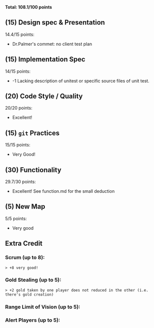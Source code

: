 **Total: 108.1/100 points**

## (15) Design spec & Presentation
14.4/15 points:

* Dr.Palmer's commet: no client test plan

## (15) Implementation Spec 
14/15 points:

* -1 Lacking description of unitest or specific source files of unit test.

## (20) Code Style / Quality 
20/20 points:

* Excellent!

## (15) `git` Practices    
15/15 points:

* Very Good!

## (30) Functionality  
29.7/30 points:

* Excellent! See function.md for the small deduction

## (5) New Map
5/5 points:

* Very good

## Extra Credit
### Scrum (up to 8):
    > +8 very good!
### Gold Stealing (up to 5):
    > +2 gold taken by one player does not reduced in the other (i.e. there's gold creation)
### Range Limit of Vision (up to 5):
### Alert Players (up to 5):